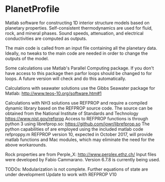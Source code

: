# PlanetProfile
Matlab software for constructing 1D interior structure models based on planetary properties. Self-consistent thermodynamics are used for fluid, rock, and mineral phases. Sound speeds, attenuation, and electrical conductivities are computed as outputs.

The main code is called from an input file containing all the planetary data.  Ideally, no tweaks to the main code are needed in order to change the outputs of the model.  

Some calculations use Matlab's Parallel Computing package.  If you don't have access to this package then parfor loops should be changed to for loops.  A future version will check and do this automatically.

Calculations with seawater solutions use the Gibbs Seawater package for Matlab: http://www.teos-10.org/software.htm#1

Calculations with NH3 solutions use REFPROP and require a compiled dynamic library based on the REFPROP source code.  The source can be obtained from the National Institute of Standards and Technology https://www.nist.gov/refprop
Access to REFPROP functions is through python 3 using librefprop.so: https://github.com/jowr/librefprop.so
The python capabilities of are employed using the included matlab code refproppy.m
REFPROP version 10, expected in October 2017, will provide matlab functions and Mac modules, which may eliminate the need for the above workarounds.

Rock properties are from Perple_X: http://www.perplex.ethz.ch/
Input files were developed by Fabio Cammarano. Version 6.7.8 is currently being used.

TODOs:
Modularization is not complete. 
Further equations of state are under development
Update to work with REFPROP V10
